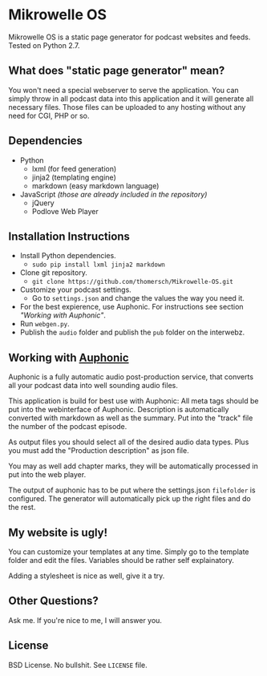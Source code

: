 # Mikrowelle OS

Mikrowelle OS is a static page generator for podcast websites and feeds. Tested on Python 2.7.

## What does "static page generator" mean?

You won't need a special webserver to serve the application. You can simply throw in all podcast data into this application and it will generate all necessary files. Those files can be uploaded to any hosting without any need for CGI, PHP or so.

## Dependencies

* Python
	* lxml (for feed generation)
	* jinja2 (templating engine)
	* markdown (easy markdown language)
* JavaScript _(those are already included in the repository)_
	* jQuery
	* Podlove Web Player


## Installation Instructions

* Install Python dependencies.
	* `sudo pip install lxml jinja2 markdown`
* Clone git repository.
	* `git clone https://github.com/thomersch/Mikrowelle-OS.git`
* Customize your podcast settings.
	* Go to `settings.json` and change the values the way you need it.
* For the best expierence, use Auphonic. For instructions see section *"Working with Auphonic"*.
* Run `webgen.py`.
* Publish the `audio` folder and publish the `pub` folder on the interwebz.


## Working with [Auphonic](http://auphonic.com/)

Auphonic is a fully automatic audio post-production service, that converts all your podcast data into well sounding audio files.

This application is build for best use with Auphonic: All meta tags should be put into the webinterface of Auphonic. Description is automatically converted with markdown as well as the summary. Put into the "track" file the number of the podcast episode.

As output files you should select all of the desired audio data types. Plus you must add the "Production description" as json file.

You may as well add chapter marks, they will be automatically processed in put into the web player.

The output of auphonic has to be put where the settings.json `filefolder` is configured. The generator will automatically pick up the right files and do the rest.

## My website is ugly!

You can customize your templates at any time. Simply go to the template folder and edit the files. Variables should be rather self explainatory.

Adding a stylesheet is nice as well, give it a try.

## Other Questions?

Ask me. If you're nice to me, I will answer you.

## License

BSD License. No bullshit. See `LICENSE` file.